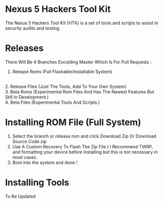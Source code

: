 # Nexus 5 Hackers Tool Kit
The Nexus 5 Hackers Tool Kit (HTK) is a set of tools and scripts to assist in security audits and testing

# Releases
There Will Be 4 Branches Exculding Master Which Is For Pull Requests :
<br>
1. Release Roms (Full Flashable/Installable System)
<br>
2. Release Files (Just The Tools, Add To Your Own System)
<br>
3. Beta Roms (Experimental Rom Files And Has The Newest Features But Still In Development.)
<br>
4. Beta Files (Experimental Tools And Scripts.)

# Installing ROM File (Full System)
1. Select the branch or release rom and click Download Zip Or Download Source Code.zip
2. Use A Custom Recovery To Flash The Zip File ( I Recommend TWRP, and formatting your device before installing but this is not necessary in most cases.
3. Boot into the system and done !

# Installing Tools
To Be Updated
